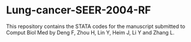 # Lung-cancer-SEER-2004-RF

This repository contains the STATA codes for the manuscript submitted to Comput Biol Med by Deng F, Zhou H, Lin Y, Heim J, Li Y and Zhang L.
